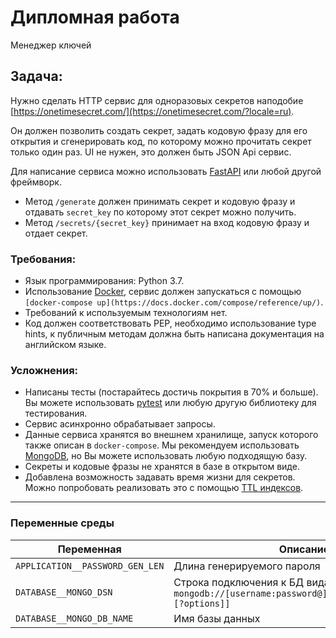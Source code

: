 # Дипломная работа

Менеджер ключей

## Задача:

Нужно сделать HTTP сервис для одноразовых секретов
наподобие [https://onetimesecret.com/](https://onetimesecret.com/?locale=ru).

Он должен позволить создать секрет, задать кодовую фразу для его открытия и cгенерировать код, по которому можно
прочитать секрет только один раз. UI не нужен, это должен быть JSON Api сервис.

Для написание сервиса можно использовать [FastAPI](https://github.com/tiangolo/fastapi) или любой другой фреймворк.

- Метод `/generate` должен принимать секрет и кодовую фразу и отдавать `secret_key` по которому этот секрет можно
  получить.
- Метод `/secrets/{secret_key}` принимает на вход кодовую фразу и отдает секрет.

### Требования:

- Язык программирования: Python 3.7.
- Использование [Docker](https://www.docker.com/), сервис должен запускаться с
  помощью `[docker-compose up](https://docs.docker.com/compose/reference/up/)`.
- Требований к используемым технологиям нет.
- Код должен соответствовать PEP, необходимо использование type hints, к публичным методам должна быть написана
  документация на английском языке.

### Усложнения:

- Написаны тесты (постарайтесь достичь покрытия в 70% и больше). Вы можете
  использовать [pytest](https://docs.pytest.org/en/latest/) или любую другую библиотеку для тестирования.
- Сервис асинхронно обрабатывает запросы.
- Данные сервиса хранятся во внешнем хранилище, запуск которого также описан в `docker-compose`. Мы рекомендуем
  использовать [MongoDB](https://www.mongodb.com/), но Вы можете использовать любую подходящую базу.
- Секреты и кодовые фразы не хранятся в базе в открытом виде.
- Добавлена возможность задавать время жизни для секретов. Можно попробовать реализовать это с
  помощью [TTL индексов](https://docs.mongodb.com/manual/core/index-ttl/).

---

### Переменные среды

| Переменная                      | Описание                                                                                      |
|---------------------------------|-----------------------------------------------------------------------------------------------|
| `APPLICATION__PASSWORD_GEN_LEN` | Длина генерируемого пароля                                                                    |
| `DATABASE__MONGO_DSN`           | Строка подключения к БД вида `mongodb://[username:password@]host[/[defaultauthdb][?options]]` |
| `DATABASE__MONGO_DB_NAME`       | Имя базы данных                                                                               |